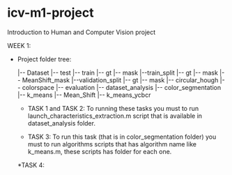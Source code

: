 # icv-m1-project
Introduction to Human and Computer Vision project

WEEK 1:
* Project folder tree:

   |-- Dataset
        |-- test
        |-- train
            |-- gt
            |-- mask
            |--train_split
                |-- gt
                |-- mask
                |-- MeanShift_mask
            |--validation_split
                |-- gt
                |-- mask
    |-- circular_hough
    |-- colorspace
    |-- evaluation
    |-- dataset_analysis
    |-- color_segmentation
        |-- k_means
        |-- Mean_Shift
        |-- k_means_ycbcr
    
    * TASK 1 and TASK 2: To running these tasks you must to run launch_characteristics_extraction.m script that is available in dataset_analysis folder.
    
    * TASK 3: To run this task (that is in color_segmentation folder) you must to run algorithms scripts that has algorithm name like k_means.m, these scripts has folder for each one.
    
    *TASK 4:
